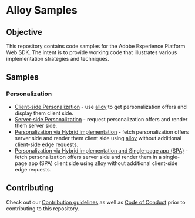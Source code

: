 # Alloy Samples

## Objective

This repository contains code samples for the Adobe Experience Platform Web SDK.  The intent is to provide working code that illustrates various implementation strategies and techniques.

## Samples

### Personalization


- [Client-side Personalization](personalization-client-side) - use [alloy](https://experienceleague.adobe.com/docs/experience-platform/edge/home.html?lang=en) to get personalization offers and display them client side.
- [Server-side Personalization](personalization-server-side) - request personalization offers and render them server side.
- [Personalization via Hybrid implementation](personalization-hybrid) - fetch personalization offers server side and render them client side using [alloy](https://experienceleague.adobe.com/docs/experience-platform/edge/home.html?lang=en) without additional client-side edge requests.
- [Personalization via Hybrid implementation and Single-page app (SPA)](personalization-hybrid-spa) - fetch personalization offers server side and render them in a single-page app (SPA) client side using [alloy](https://experienceleague.adobe.com/docs/experience-platform/edge/home.html?lang=en) without additional client-side edge requests.


## Contributing

Check out our [Contribution guidelines](.github/CONTRIBUTING.md) as well as [Code of Conduct](CODE_OF_CONDUCT.md) prior
to contributing to this repository.
